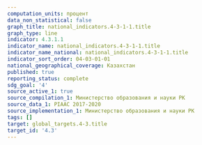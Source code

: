 ```yaml
---
computation_units: процент
data_non_statistical: false
graph_title: national_indicators.4-3-1-1.title
graph_type: line
indicator: 4.3.1.1
indicator_name: national_indicators.4-3-1-1.title
indicator_name_national: national_indicators.4-3-1-1.title
indicator_sort_order: 04-03-01-01
national_geographical_coverage: Казахстан
published: true
reporting_status: complete
sdg_goal: '4'
source_active_1: true
source_compilation_1: Министерство образования и науки РК
source_data_1: PIAAC 2017-2020
source_implementation_1: Министерство образования и науки РК
tags: []
target: global_targets.4-3.title
target_id: '4.3'
---
```

